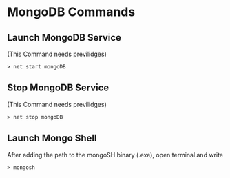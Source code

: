 # MongoDB Commands

## Launch MongoDB Service

(This Command needs previlidges)

```
> net start mongoDB
```

## Stop MongoDB Service

(This Command needs previlidges)

```
> net stop mongoDB
```

## Launch Mongo Shell

After adding the path to the mongoSH binary (.exe), open terminal and write

```
> mongosh
```